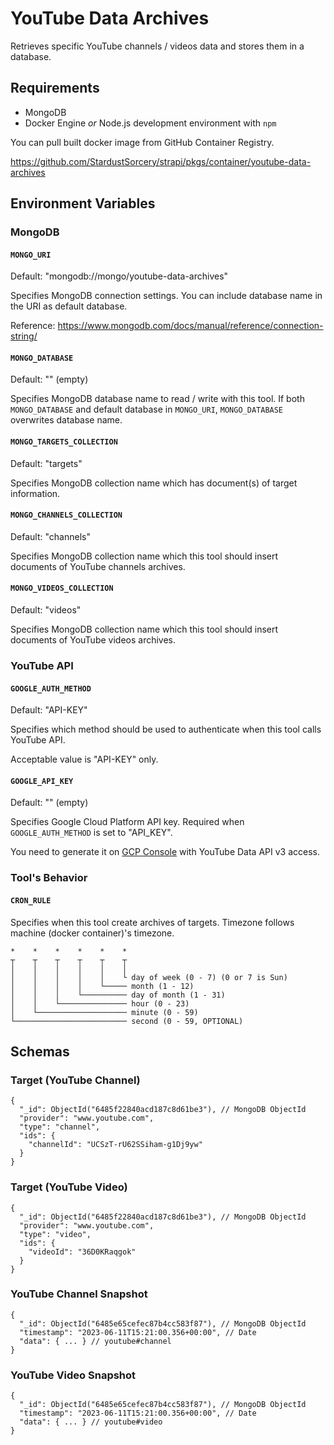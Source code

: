 # YouTube Data Archives

Retrieves specific YouTube channels / videos data and stores them in a database.

## Requirements

- MongoDB
- Docker Engine *or* Node.js development environment with `npm`

You can pull built docker image from GitHub Container Registry.

https://github.com/StardustSorcery/strapi/pkgs/container/youtube-data-archives

## Environment Variables
### MongoDB
#### `MONGO_URI`
Default: "mongodb://mongo/youtube-data-archives"

Specifies MongoDB connection settings. You can include database name in the URI as default database.

Reference: https://www.mongodb.com/docs/manual/reference/connection-string/

#### `MONGO_DATABASE`
Default: "" (empty)

Specifies MongoDB database name to read / write with this tool. If both `MONGO_DATABASE` and default database in `MONGO_URI`, `MONGO_DATABASE` overwrites database name.

#### `MONGO_TARGETS_COLLECTION`
Default: "targets"

Specifies MongoDB collection name which has document(s) of target information.

#### `MONGO_CHANNELS_COLLECTION`
Default: "channels"

Specifies MongoDB collection name which this tool should insert documents of YouTube channels archives.

#### `MONGO_VIDEOS_COLLECTION`
Default: "videos"

Specifies MongoDB collection name which this tool should insert documents of YouTube videos archives.

### YouTube API
#### `GOOGLE_AUTH_METHOD`
Default: "API-KEY"

Specifies which method should be used to authenticate when this tool calls YouTube API.

Acceptable value is "API-KEY" only.

#### `GOOGLE_API_KEY`
Default: "" (empty)

Specifies Google Cloud Platform API key. Required when `GOOGLE_AUTH_METHOD` is set to "API_KEY".

You need to generate it on [GCP Console](https://console.cloud.google.com/) with YouTube Data API v3 access.

### Tool's Behavior
#### `CRON_RULE`

Specifies when this tool create archives of targets. Timezone follows machine (docker container)'s timezone.

```text
*    *    *    *    *    *
┬    ┬    ┬    ┬    ┬    ┬
│    │    │    │    │    │
│    │    │    │    │    └ day of week (0 - 7) (0 or 7 is Sun)
│    │    │    │    └───── month (1 - 12)
│    │    │    └────────── day of month (1 - 31)
│    │    └─────────────── hour (0 - 23)
│    └──────────────────── minute (0 - 59)
└───────────────────────── second (0 - 59, OPTIONAL)
```

## Schemas
### Target (YouTube Channel)
```jsonc
{
  "_id": ObjectId("6485f22840acd187c8d61be3"), // MongoDB ObjectId
  "provider": "www.youtube.com",
  "type": "channel",
  "ids": {
    "channelId": "UCSzT-rU62SSiham-g1Dj9yw"
  }
}
```

### Target (YouTube Video)
```jsonc
{
  "_id": ObjectId("6485f22840acd187c8d61be3"), // MongoDB ObjectId
  "provider": "www.youtube.com",
  "type": "video",
  "ids": {
    "videoId": "36D0KRaqgok"
  }
}
```

### YouTube Channel Snapshot
```jsonc
{
  "_id": ObjectId("6485e65cefec87b4cc583f87"), // MongoDB ObjectId
  "timestamp": "2023-06-11T15:21:00.356+00:00", // Date
  "data": { ... } // youtube#channel
}
```

### YouTube Video Snapshot
```jsonc
{
  "_id": ObjectId("6485e65cefec87b4cc583f87"), // MongoDB ObjectId
  "timestamp": "2023-06-11T15:21:00.356+00:00", // Date
  "data": { ... } // youtube#video
}
```